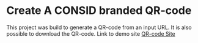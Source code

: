 # Create A CONSID branded QR-code
This project was build to generate a QR-code from an input URL. It is also possible to download the QR-code.
Link to demo site
[QR-code Site](https://filiphuhta.se/consid-qr-code/)

